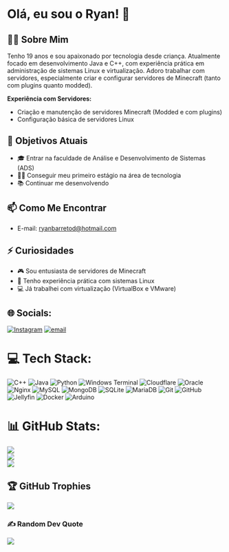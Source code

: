 # Olá, eu sou o Ryan! 👋

## 👨‍💻 Sobre Mim

Tenho 19 anos e sou apaixonado por tecnologia desde criança. Atualmente focado em desenvolvimento Java e C++, com experiência prática em administração de sistemas Linux e virtualização. Adoro trabalhar com servidores, especialmente criar e configurar servidores de Minecraft (tanto com plugins quanto modded).

**Experiência com Servidores:**
- Criação e manutenção de servidores Minecraft (Modded e com plugins)
- Configuração básica de servidores Linux

## 🎯 Objetivos Atuais

- 🎓 Entrar na faculdade de Análise e Desenvolvimento de Sistemas (ADS)
- 👨‍🎓 Conseguir meu primeiro estágio na área de tecnologia
- 📚 Continuar me desenvolvendo

## 📫 Como Me Encontrar

- E-mail: ryanbarretod@hotmail.com

## ⚡ Curiosidades

- 🎮 Sou entusiasta de servidores de Minecraft
- 🐧 Tenho experiência prática com sistemas Linux
- 💻 Já trabalhei com virtualização (VirtualBox e VMware)


## 🌐 Socials:
[![Instagram](https://img.shields.io/badge/Instagram-%23E4405F.svg?logo=Instagram&logoColor=white)](https://instagram.com/euryanb) [![email](https://img.shields.io/badge/Email-D14836?logo=gmail&logoColor=white)](mailto:ryanbarretod@hotmail.com) 

# 💻 Tech Stack:
![C++](https://img.shields.io/badge/c++-%2300599C.svg?style=for-the-badge&logo=c%2B%2B&logoColor=white) ![Java](https://img.shields.io/badge/java-%23ED8B00.svg?style=for-the-badge&logo=openjdk&logoColor=white) ![Python](https://img.shields.io/badge/python-3670A0?style=for-the-badge&logo=python&logoColor=ffdd54) ![Windows Terminal](https://img.shields.io/badge/Windows%20Terminal-%234D4D4D.svg?style=for-the-badge&logo=windows-terminal&logoColor=white) ![Cloudflare](https://img.shields.io/badge/Cloudflare-F38020?style=for-the-badge&logo=Cloudflare&logoColor=white) ![Oracle](https://img.shields.io/badge/Oracle-F80000?style=for-the-badge&logo=oracle&logoColor=white) ![Nginx](https://img.shields.io/badge/nginx-%23009639.svg?style=for-the-badge&logo=nginx&logoColor=white) ![MySQL](https://img.shields.io/badge/mysql-4479A1.svg?style=for-the-badge&logo=mysql&logoColor=white) ![MongoDB](https://img.shields.io/badge/MongoDB-%234ea94b.svg?style=for-the-badge&logo=mongodb&logoColor=white) ![SQLite](https://img.shields.io/badge/sqlite-%2307405e.svg?style=for-the-badge&logo=sqlite&logoColor=white) ![MariaDB](https://img.shields.io/badge/MariaDB-003545?style=for-the-badge&logo=mariadb&logoColor=white) ![Git](https://img.shields.io/badge/git-%23F05033.svg?style=for-the-badge&logo=git&logoColor=white) ![GitHub](https://img.shields.io/badge/github-%23121011.svg?style=for-the-badge&logo=github&logoColor=white) ![Jellyfin](https://img.shields.io/badge/jellyfin-%23000B25.svg?style=for-the-badge&logo=Jellyfin&logoColor=00A4DC) ![Docker](https://img.shields.io/badge/docker-%230db7ed.svg?style=for-the-badge&logo=docker&logoColor=white) ![Arduino](https://img.shields.io/badge/-Arduino-00979D?style=for-the-badge&logo=Arduino&logoColor=white)
# 📊 GitHub Stats:
![](https://github-readme-stats.vercel.app/api?username=ryanbworks&theme=blue_navy&hide_border=false&include_all_commits=true&count_private=true)<br/>
![](https://nirzak-streak-stats.vercel.app/?user=ryanbworks&theme=blue_navy&hide_border=false)<br/>
![](https://github-readme-stats.vercel.app/api/top-langs/?username=ryanbworks&theme=blue_navy&hide_border=false&include_all_commits=true&count_private=true&layout=compact)

## 🏆 GitHub Trophies
![](https://github-profile-trophy.vercel.app/?username=ryanbworks&theme=aura&no-frame=false&no-bg=false&margin-w=4)

### ✍️ Random Dev Quote
![](https://quotes-github-readme.vercel.app/api?type=horizontal&theme=merko)

<!-- Proudly created with GPRM ( https://gprm.itsvg.in ) -->
